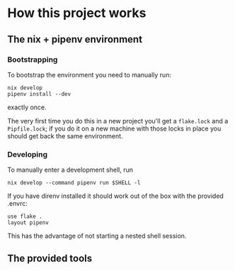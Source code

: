 # How this project works


## The nix + pipenv environment

### Bootstrapping

To bootstrap the environment you need to manually run:
```
nix develop
pipenv install --dev
```
exactly once.

The very first time you do this in a new project you'll get a
`flake.lock` and a `Pipfile.lock`; if you do it on a new machine
with those locks in place you should get back the same environment.

### Developing

To manually enter a development shell, run
```
nix develop --command pipenv run $SHELL -l
```

If you have direnv installed it should work out of the box
with the provided .envrc:
```
use flake .
layout pipenv
```
This has the advantage of not starting a nested shell session.

## The provided tools
